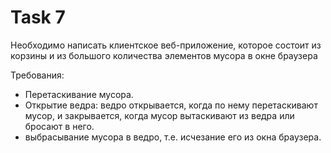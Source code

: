 <h1>Task 7</h1>
<p>Необходимо написать клиентское веб-приложение, которое состоит из корзины и из большого количества элементов мусора в окне браузера</p>
<p>Требования:</p>
<ul>
  <li>Перетаскивание мусора.</li>
  <li>Открытие ведра: ведро открывается, когда по нему перетаскивают мусор, и закрывается, когда мусор вытаскивают из ведра или бросают в него.</li>
  <li>выбрасывание мусора в ведро, т.е. исчезание его из окна браузера.</li>
</ul>
